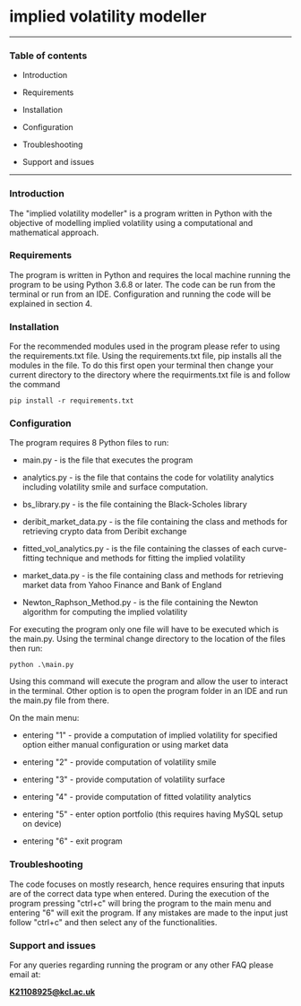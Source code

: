 # implied volatility modeller

***

### Table of contents

- Introduction

- Requirements

- Installation

- Configuration

- Troubleshooting 

- Support and issues

***

### Introduction

The "implied volatility modeller" is a program written in Python with the objective of modelling implied volatility using a computational and mathematical approach. 

### Requirements

The program is written in Python and requires the local machine running the program to be using Python 3.6.8 or later. The code can be run from the terminal or run from an IDE. Configuration and running the code will be explained in section 4. 

### Installation

For the recommended modules used in the program please refer to using the requirements.txt file. Using the requirements.txt file, pip installs all the modules in the file. To do this first open your terminal then change your current directory to the directory where the requirments.txt file is and follow the command

```
pip install -r requirements.txt
```

### Configuration

The program requires 8 Python files to run:

- main.py - is the file that executes the program
- analytics.py - is the file that contains the code for volatility analytics including volatility smile and surface computation.

- bs_library.py - is the file containing the Black-Scholes library 
- deribit_market_data.py - is the file containing the class and methods for retrieving crypto data from Deribit exchange
- fitted_vol_analytics.py - is the file containing the classes of each curve-fitting technique and methods for fitting the implied volatility 
- market_data.py - is the file containing class and methods for retrieving market data from Yahoo Finance and Bank of England
- Newton_Raphson_Method.py - is the file containing the Newton algorithm for computing the implied volatility 

For executing the program only one file will have to be executed which is the main.py. Using the terminal change directory to the location of the files then run:

```
python .\main.py
```

Using this command will execute the program and allow the user to interact in the terminal. Other option is to open the program folder in an IDE and run the main.py file from there.

On the main menu:

- entering "1" - provide a computation of implied volatility for specified option either manual configuration or using market data

- entering "2" - provide computation of volatility smile
- entering "3" - provide computation of volatility surface
- entering "4" - provide computation of fitted volatility analytics
- entering "5" - enter option portfolio (this requires having MySQL setup on device)
- entering "6" - exit program 

### Troubleshooting

The code focuses on mostly research, hence requires ensuring that inputs are of the correct data type when entered.  During the execution of the program pressing "ctrl+c" will bring the program to the main menu and entering "6" will exit the program. If any mistakes are made to the input just follow "ctrl+c" and then select any of the functionalities.

### Support and issues

For any queries regarding running the program or any other FAQ please email at:

**K21108925@kcl.ac.uk**



